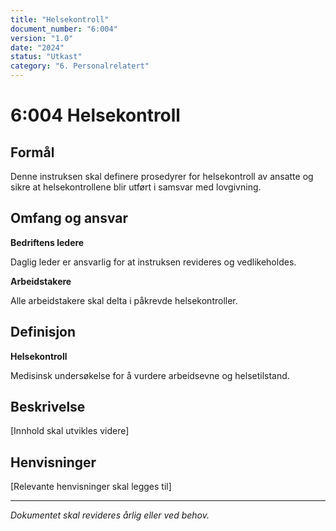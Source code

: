 ```yaml
---
title: "Helsekontroll"
document_number: "6:004"
version: "1.0"
date: "2024"
status: "Utkast"
category: "6. Personalrelatert"
---
```


# 6:004 Helsekontroll

## Formål

Denne instruksen skal definere prosedyrer for helsekontroll av ansatte og sikre at helsekontrollene blir utført i samsvar med lovgivning.

## Omfang og ansvar

**Bedriftens ledere**

Daglig leder er ansvarlig for at instruksen revideres og vedlikeholdes.

**Arbeidstakere**

Alle arbeidstakere skal delta i påkrevde helsekontroller.

## Definisjon

**Helsekontroll**

Medisinsk undersøkelse for å vurdere arbeidsevne og helsetilstand.

## Beskrivelse

[Innhold skal utvikles videre]

## Henvisninger

[Relevante henvisninger skal legges til]

---

*Dokumentet skal revideres årlig eller ved behov.*
